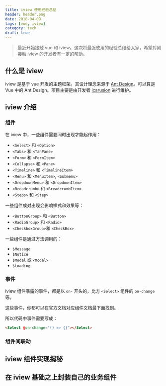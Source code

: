 ```yaml
---
title: iview 使用经验总结
header: header.png
date: 2018-04-09
tags: [vue, iview]
category: tech
draft: true
---
```


> 最近开始接触 vue 和 iview。这次将最近使用的经验总结给大家，希望对刚接触 iview 的开发者有一定的帮助。

## 什么是 iview

iview 是基于 vue 开发的主题框架。其设计理念来源于 [Ant Design](https://ant.design/)。可以算是 Vue 中的 Ant Design。项目主要是由开发者 [icarusion](https://github.com/icarusion) 进行维护。

## iview 介绍

### 组件

在 iview 中，一些组件需要同时出现才能起作用：

- `<Select>` 和 `<Option>`
- `<Tabs>` 和 `<TanPane>`
- `<Form>` 和 `<FormItem>`
- `<Collapse>` 和 `<Pane>`
- `<Timeline>` 和 `<TimelineItem>`
- `<Menu>` 和 `<MenuItem>`, `<Submenu>`
- `<DropdownMenu>` 和 `<DropdownItem>`
- `<Breadcrumb>` 和 `<BreadcrumbItem>`
- `<Steps>` 和 `<Step>`

一些组件成对出现会影响样式和效果等：

- `<ButtonGroup>` 和 `<Button>`
- `<RadioGroup>` 和 `<Radio>`
- `<CheckboxGroup>`和 `<CheckBox>`

一些组件是通过方法调用的：

- `$Message`
- `$Notice`
- `$Modal` 或 `<Modal>`
- `$Loading`

### 事件

iview 组件暴露的事件，都是以 `on-` 开头的，比方 `<Select>` 组件的 `on-change`等。

这些事件，你都可以在官方文档对应组件文档最下面找到。

所以代码中事件需要写成：

```html
<Select @on-change="() => {}"></Select>
```

### 组件间联动

## iview 组件实现揭秘

## 在 iview 基础之上封装自己的业务组件
